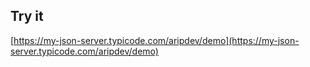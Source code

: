 ## Try it

[https://my-json-server.typicode.com/aripdev/demo](https://my-json-server.typicode.com/aripdev/demo)

